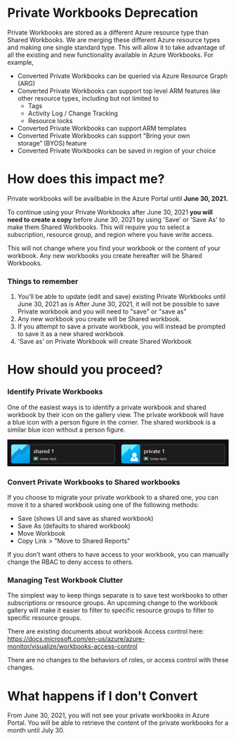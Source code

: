 # Private Workbooks Deprecation
Private Workbooks are stored as a different Azure resource type than Shared Workbooks. We are merging these different Azure resource types and making one single standard type. This will allow it to take advantage of all the existing and new functionality available in Azure Workbooks. For example,  

* Converted Private Workbooks can be queried via Azure Resource Graph (ARG) 
* Converted Private Workbooks can support top level ARM features like other resource types, including but not limited to 
    * Tags 
    * Activity Log / Change Tracking 
    * Resource locks 
* Converted Private Workbooks can support ARM templates  
* Converted Private Workbooks can support "Bring your own storage" (BYOS) feature 
* Converted Private Workbooks can be saved in region of your choice 

# How does this impact me?
Private workbooks will be availbable in the Azure Portal until **June 30, 2021.**

To continue using your Private Workbooks after June 30, 2021 **you will need to create a copy** before June 30, 2021 by using 'Save' or 'Save As' to make them Shared Workbooks. This will require you to select a subscription, resource group, and region where you have write access. 

This will not change where you find your workbook or the content of your workbook. Any new workbooks you create hereafter will be Shared Workbooks.   

### Things to remember  
1. You'll be able to update (edit and save) existing Private Workbooks until June 30, 2021 as is After June 30, 2021, it will not be possible to save Private workbook and you will need to "save" or "save as"
2. Any new workbook you create will be Shared workbook.   
3. If you attempt to save a private workbook, you will instead be prompted to save it as a new shared workbook
4. 'Save as' on Private Workbook will create Shared Workbook 

# How should you proceed?
### Identify Private Workbooks

One of the easiest ways is to identify a private workbook and shared workbook by their icon on the gallery view. The private workbook will have a blue icon with a person figure in the corner. The shared workbook is a similar blue icon without a person figure.

![Private vs Shared Workbook](../Images/PrivateVsSharedWB.png)

### Convert Private Workbooks to Shared workbooks
If you choose to migrate your private workbook to a shared one, you can move it to a shared workbook using one of the following methods:
- Save (shows UI and save as shared workbook)
- Save As (defaults to shared workbook)
- Move Workbook
- Copy Link > "Move to Shared Reports"

If you don't want others to have access to your workbook, you can manually change the RBAC to deny access to others.

### Managing Test Workbook Clutter
The simplest way to keep things separate is to save test workbooks to other subscriptions or resource groups. An upcoming change to the workbook gallery will make it easier to filter to specific resource groups to filter to specific resource groups.

There are existing documents about workbook Access control here:
https://docs.microsoft.com/en-us/azure/azure-monitor/visualize/workbooks-access-control

There are no changes to the behaviors of roles, or access control with these changes.

# What happens if I don't Convert
From June 30, 2021, you will not see your private workbooks in Azure Portal. You will be able to retrieve the content of the private workbooks for a month until July 30. 